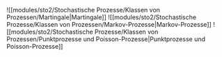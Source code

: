 ![[modules/sto2/Stochastische Prozesse/Klassen von Prozessen/Martingale|Martingale]]
![[modules/sto2/Stochastische Prozesse/Klassen von Prozessen/Markov-Prozesse|Markov-Prozesse]]
![[modules/sto2/Stochastische Prozesse/Klassen von Prozessen/Punktprozesse und Poisson-Prozesse|Punktprozesse und Poisson-Prozesse]]